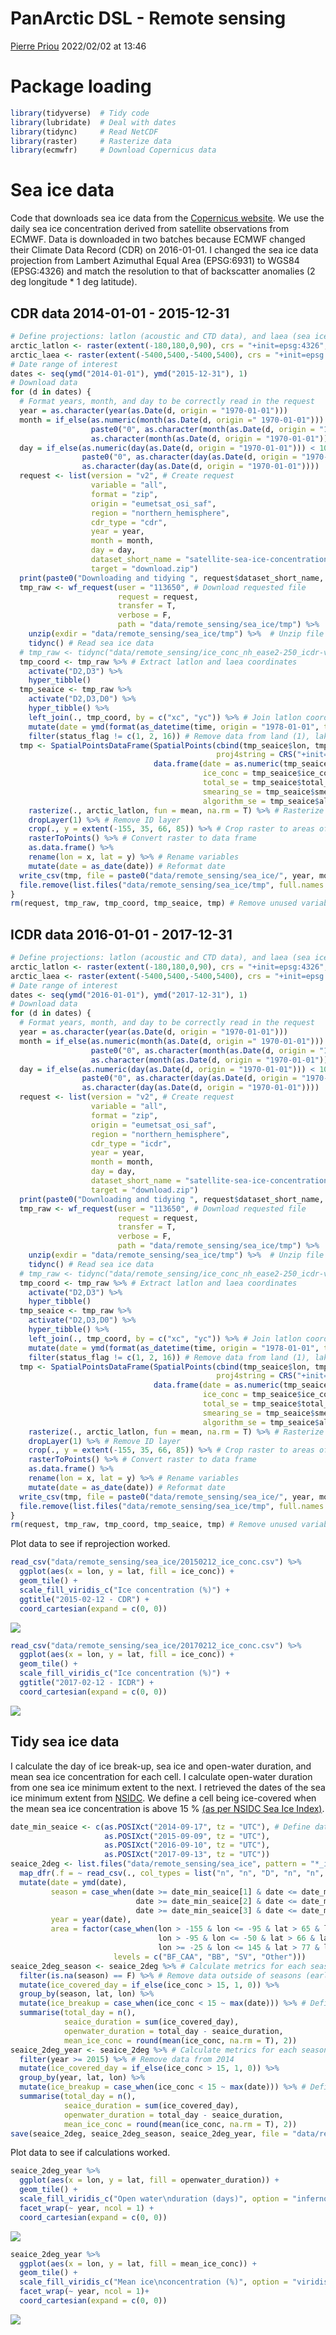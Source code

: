 PanArctic DSL - Remote sensing
================
[Pierre Priou](mailto:pierre.priou@mi.mun.ca)
2022/02/02 at 13:46

# Package loading

``` r
library(tidyverse)  # Tidy code
library(lubridate)  # Deal with dates
library(tidync)     # Read NetCDF
library(raster)     # Rasterize data
library(ecmwfr)     # Download Copernicus data
```

# Sea ice data

Code that downloads sea ice data from the [Copernicus
website](https://cds.climate.copernicus.eu/cdsapp#!/dataset/satellite-sea-ice-concentration?tab=overview).
We use the daily sea ice concentration derived from satellite
observations from ECMWF. Data is downloaded in two batches because ECMWF
changed their Climate Data Record (CDR) on 2016-01-01. I changed the sea
ice data projection from Lambert Azimuthal Equal Area (EPSG:6931) to
WGS84 (EPSG:4326) and match the resolution to that of backscatter
anomalies (2 deg longitude \* 1 deg latitude).

## CDR data 2014-01-01 - 2015-12-31

``` r
# Define projections: latlon (acoustic and CTD data), and laea (sea ice data)
arctic_latlon <- raster(extent(-180,180,0,90), crs = "+init=epsg:4326", res = c(2, 1))
arctic_laea <- raster(extent(-5400,5400,-5400,5400), crs = "+init=epsg:6931", res = c(25, 25))
# Date range of interest
dates <- seq(ymd("2014-01-01"), ymd("2015-12-31"), 1)
# Download data
for (d in dates) {
  # Format years, month, and day to be correctly read in the request
  year = as.character(year(as.Date(d, origin = "1970-01-01")))
  month = if_else(as.numeric(month(as.Date(d, origin =" 1970-01-01"))) < 10,
                  paste0("0", as.character(month(as.Date(d, origin = "1970-01-01")))),
                  as.character(month(as.Date(d, origin = "1970-01-01"))))
  day = if_else(as.numeric(day(as.Date(d, origin = "1970-01-01"))) < 10,
                paste0("0", as.character(day(as.Date(d, origin = "1970-01-01")))),
                as.character(day(as.Date(d, origin = "1970-01-01"))))
  request <- list(version = "v2", # Create request
                  variable = "all",
                  format = "zip",
                  origin = "eumetsat_osi_saf",
                  region = "northern_hemisphere",
                  cdr_type = "cdr",
                  year = year,
                  month = month,
                  day = day,
                  dataset_short_name = "satellite-sea-ice-concentration",
                  target = "download.zip")
  print(paste0("Downloading and tidying ", request$dataset_short_name, " from ", year, "-", month, "-", day))
  tmp_raw <- wf_request(user = "113650", # Download requested file
                        request = request, 
                        transfer = T, 
                        verbose = F,
                        path = "data/remote_sensing/sea_ice/tmp") %>%
    unzip(exdir = "data/remote_sensing/sea_ice/tmp") %>%  # Unzip file
    tidync() # Read sea ice data
  # tmp_raw <- tidync("data/remote_sensing/ice_conc_nh_ease2-250_icdr-v2p0_201703091200.nc")
  tmp_coord <- tmp_raw %>% # Extract latlon and laea coordinates
    activate("D2,D3") %>%
    hyper_tibble()
  tmp_seaice <- tmp_raw %>%
    activate("D2,D3,D0") %>%
    hyper_tibble() %>%
    left_join(., tmp_coord, by = c("xc", "yc")) %>% # Join latlon coordinates to sea ice data
    mutate(date = ymd(format(as_datetime(time, origin = "1978-01-01", tz = "UTC"), format = "%Y%m%d"))) %>%
    filter(status_flag != c(1, 2, 16)) # Remove data from land (1), lakes (2), and possible dalse ice (16)
  tmp <- SpatialPointsDataFrame(SpatialPoints(cbind(tmp_seaice$lon, tmp_seaice$lat), # transform in spatial point data frame
                                              proj4string = CRS("+init=epsg:4326")),
                                data.frame(date = as.numeric(tmp_seaice$date), 
                                           ice_conc = tmp_seaice$ice_conc, 
                                           total_se = tmp_seaice$total_standard_error,
                                           smearing_se = tmp_seaice$smearing_standard_error,
                                           algorithm_se = tmp_seaice$algorithm_standard_error)) %>%
    rasterize(., arctic_latlon, fun = mean, na.rm = T) %>% # Rasterize data in latlon
    dropLayer(1) %>% # Remove ID layer
    crop(., y = extent(-155, 35, 66, 85)) %>% # Crop raster to areas of interest
    rasterToPoints() %>% # Convert raster to data frame
    as.data.frame() %>%
    rename(lon = x, lat = y) %>% # Rename variables
    mutate(date = as_date(date)) # Reformat date 
  write_csv(tmp, file = paste0("data/remote_sensing/sea_ice/", year, month, day, "_ice_conc.csv")) # Save data as a csv file
  file.remove(list.files("data/remote_sensing/sea_ice/tmp", full.names = T)) # Delete temporary netcdf and zip files
}
rm(request, tmp_raw, tmp_coord, tmp_seaice, tmp) # Remove unused variables
```

## ICDR data 2016-01-01 - 2017-12-31

``` r
# Define projections: latlon (acoustic and CTD data), and laea (sea ice data)
arctic_latlon <- raster(extent(-180,180,0,90), crs = "+init=epsg:4326", res = c(2, 1))
arctic_laea <- raster(extent(-5400,5400,-5400,5400), crs = "+init=epsg:6931", res = c(25, 25))
# Date range of interest
dates <- seq(ymd("2016-01-01"), ymd("2017-12-31"), 1)
# Download data
for (d in dates) {
  # Format years, month, and day to be correctly read in the request
  year = as.character(year(as.Date(d, origin = "1970-01-01")))
  month = if_else(as.numeric(month(as.Date(d, origin =" 1970-01-01"))) < 10,
                  paste0("0", as.character(month(as.Date(d, origin = "1970-01-01")))),
                  as.character(month(as.Date(d, origin = "1970-01-01"))))
  day = if_else(as.numeric(day(as.Date(d, origin = "1970-01-01"))) < 10,
                paste0("0", as.character(day(as.Date(d, origin = "1970-01-01")))),
                as.character(day(as.Date(d, origin = "1970-01-01"))))
  request <- list(version = "v2", # Create request
                  variable = "all",
                  format = "zip",
                  origin = "eumetsat_osi_saf",
                  region = "northern_hemisphere",
                  cdr_type = "icdr",
                  year = year,
                  month = month,
                  day = day,
                  dataset_short_name = "satellite-sea-ice-concentration",
                  target = "download.zip")
  print(paste0("Downloading and tidying ", request$dataset_short_name, " from ", year, "-", month, "-", day))
  tmp_raw <- wf_request(user = "113650", # Download requested file
                        request = request, 
                        transfer = T, 
                        verbose = F,
                        path = "data/remote_sensing/sea_ice/tmp") %>%
    unzip(exdir = "data/remote_sensing/sea_ice/tmp") %>%  # Unzip file
    tidync() # Read sea ice data
  # tmp_raw <- tidync("data/remote_sensing/ice_conc_nh_ease2-250_icdr-v2p0_201703091200.nc")
  tmp_coord <- tmp_raw %>% # Extract latlon and laea coordinates
    activate("D2,D3") %>%
    hyper_tibble()
  tmp_seaice <- tmp_raw %>%
    activate("D2,D3,D0") %>%
    hyper_tibble() %>%
    left_join(., tmp_coord, by = c("xc", "yc")) %>% # Join latlon coordinates to sea ice data
    mutate(date = ymd(format(as_datetime(time, origin = "1978-01-01", tz = "UTC"), format = "%Y%m%d"))) %>%
    filter(status_flag != c(1, 2, 16)) # Remove data from land (1), lakes (2), and possible dalse ice (16)
  tmp <- SpatialPointsDataFrame(SpatialPoints(cbind(tmp_seaice$lon, tmp_seaice$lat), # transform in spatial point data frame
                                              proj4string = CRS("+init=epsg:4326")),
                                data.frame(date = as.numeric(tmp_seaice$date), 
                                           ice_conc = tmp_seaice$ice_conc, 
                                           total_se = tmp_seaice$total_standard_error,
                                           smearing_se = tmp_seaice$smearing_standard_error,
                                           algorithm_se = tmp_seaice$algorithm_standard_error)) %>%
    rasterize(., arctic_latlon, fun = mean, na.rm = T) %>% # Rasterize data in latlon
    dropLayer(1) %>% # Remove ID layer
    crop(., y = extent(-155, 35, 66, 85)) %>% # Crop raster to areas of interest
    rasterToPoints() %>% # Convert raster to data frame
    as.data.frame() %>%
    rename(lon = x, lat = y) %>% # Rename variables
    mutate(date = as_date(date)) # Reformat date 
  write_csv(tmp, file = paste0("data/remote_sensing/sea_ice/", year, month, day, "_ice_conc.csv")) # Save data as a csv file
  file.remove(list.files("data/remote_sensing/sea_ice/tmp", full.names = T)) # Delete temporary netcdf and zip files
}
rm(request, tmp_raw, tmp_coord, tmp_seaice, tmp) # Remove unused variables
```

Plot data to see if reprojection worked.

``` r
read_csv("data/remote_sensing/sea_ice/20150212_ice_conc.csv") %>%
  ggplot(aes(x = lon, y = lat, fill = ice_conc)) + 
  geom_tile() + 
  scale_fill_viridis_c("Ice concentration (%)") +
  ggtitle("2015-02-12 - CDR") + 
  coord_cartesian(expand = c(0, 0))
```

<img src="PanArctic_DSL_remote_sensing_files/figure-gfm/plot-seaice-latlon-cdr-1.png" style="display: block; margin: auto;" />

``` r
read_csv("data/remote_sensing/sea_ice/20170212_ice_conc.csv") %>%
  ggplot(aes(x = lon, y = lat, fill = ice_conc)) + 
  geom_tile() + 
  scale_fill_viridis_c("Ice concentration (%)") +
  ggtitle("2017-02-12 - ICDR") + 
  coord_cartesian(expand = c(0, 0))
```

<img src="PanArctic_DSL_remote_sensing_files/figure-gfm/plot-seaice-latlon-icdr-1.png" style="display: block; margin: auto;" />

## Tidy sea ice data

I calculate the day of ice break-up, sea ice and open-water duration,
and mean sea ice concentration for each cell. I calculate open-water
duration from one sea ice minimum extent to the next. I retrieved the
dates of the sea ice minimum extent from
[NSIDC](http://nsidc.org/arcticseaicenews/2021/09/arctic-sea-ice-at-highest-minimum-since-2014/).
We define a cell being ice-covered when the mean sea ice concentration
is above 15 % [(as per NSIDC Sea Ice
Index)](https://nsidc.org/cryosphere/glossary/term/ice-extent).

``` r
date_min_seaice <- c(as.POSIXct("2014-09-17", tz = "UTC"), # Define dates of minimum sea ice extent
                     as.POSIXct("2015-09-09", tz = "UTC"),
                     as.POSIXct("2016-09-10", tz = "UTC"),
                     as.POSIXct("2017-09-13", tz = "UTC"))
seaice_2deg <- list.files("data/remote_sensing/sea_ice", pattern = "*_ice_conc.csv", full.names = T) %>% # List files in folder
  map_dfr(.f = ~ read_csv(., col_types = list("n", "n", "D", "n", "n", "n", "n"))) %>% # Read sea ice files
  mutate(date = ymd(date),
         season = case_when(date >= date_min_seaice[1] & date <= date_min_seaice[2] ~ 2015,
                            date >= date_min_seaice[2] & date <= date_min_seaice[3] ~ 2016,
                            date >= date_min_seaice[3] & date <= date_min_seaice[4] ~ 2017),
         year = year(date),
         area = factor(case_when(lon > -155 & lon <= -95 & lat > 65 & lat <= 82 ~ "BF_CAA",
                                 lon > -95 & lon <= -50 & lat > 66 & lat <= 82 ~ "BB",
                                 lon >= -25 & lon <= 145 & lat > 77 & lat <= 90 ~ "SV"),
                       levels = c("BF_CAA", "BB", "SV", "Other")))
seaice_2deg_season <- seaice_2deg %>% # Calculate metrics for each season
  filter(is.na(season) == F) %>% # Remove data outside of seasons (early 2014 and late 2017)
  mutate(ice_covered_day = if_else(ice_conc > 15, 1, 0)) %>%
  group_by(season, lat, lon) %>%
  mutate(ice_breakup = case_when(ice_conc < 15 ~ max(date))) %>% # Define open water as ice_conc < 15 %
  summarise(total_day = n(),
            seaice_duration = sum(ice_covered_day),
            openwater_duration = total_day - seaice_duration,
            mean_ice_conc = round(mean(ice_conc, na.rm = T), 2))
seaice_2deg_year <- seaice_2deg %>% # Calculate metrics for each season
  filter(year >= 2015) %>% # Remove data from 2014
  mutate(ice_covered_day = if_else(ice_conc > 15, 1, 0)) %>%
  group_by(year, lat, lon) %>%
  mutate(ice_breakup = case_when(ice_conc < 15 ~ max(date))) %>% # Define open water as ice_conc < 15 %
  summarise(total_day = n(),
            seaice_duration = sum(ice_covered_day),
            openwater_duration = total_day - seaice_duration,
            mean_ice_conc = round(mean(ice_conc, na.rm = T), 2))
save(seaice_2deg, seaice_2deg_season, seaice_2deg_year, file = "data/remote_sensing/remote_sensing_seaice_2deg.RData") # Save data
```

Plot data to see if calculations worked.

``` r
seaice_2deg_year %>%
  ggplot(aes(x = lon, y = lat, fill = openwater_duration)) +
  geom_tile() + 
  scale_fill_viridis_c("Open water\nduration (days)", option = "inferno", direction = -1) +
  facet_wrap(~ year, ncol = 1) + 
  coord_cartesian(expand = c(0, 0))
```

<img src="PanArctic_DSL_remote_sensing_files/figure-gfm/map-openwater-duration-1.png" style="display: block; margin: auto;" />

``` r
seaice_2deg_year %>%
  ggplot(aes(x = lon, y = lat, fill = mean_ice_conc)) +
  geom_tile() + 
  scale_fill_viridis_c("Mean ice\nconcentration (%)", option = "viridis") +
  facet_wrap(~ year, ncol = 1)+ 
  coord_cartesian(expand = c(0, 0))
```

<img src="PanArctic_DSL_remote_sensing_files/figure-gfm/map-mean-ice-concentration-1.png" style="display: block; margin: auto;" />
